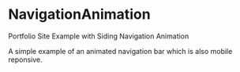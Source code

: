 # NavigationAnimation
Portfolio Site Example with Siding Navigation Animation

A simple example of an animated navigation bar which is also mobile reponsive. 
